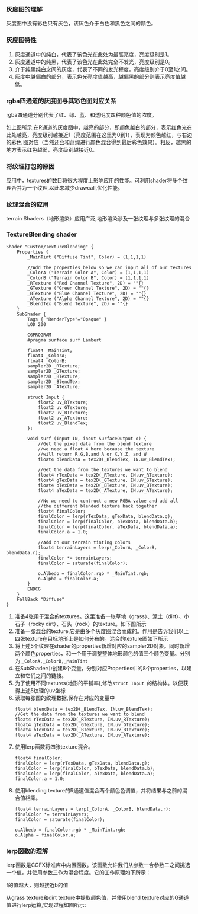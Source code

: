 ### 灰度图的理解
灰度图中没有彩色只有灰色，该灰色介于白色和黑色之间的颜色。
### 灰度图特性
1. 灰度通道中的纯白，代表了该色光在此处为最高亮度，亮度级别是1。
2. 灰度通道中的纯黑，代表了该色光在此处完全不发光，亮度级别是0。
3. 介于纯黑纯白之间的灰度，代表了不同的发光程度，亮度级别介于0至1之间。
4. 灰度中越偏白的部分，表示色光亮度值越高，越偏黑的部分则表示亮度值越低。

### rgba四通道的灰度图与其彩色图对应关系
rgba四通道分别代表了红、绿、蓝、和透明度四种颜色值的浓度。   

如上图所示,在R通道的灰度图中，越亮的部分，即颜色越白的部分，表示红色光在此处越亮，亮度级别越接近1（亮度范围在这里为0到1），表现为颜色越红，与右边的彩色
图对应（当然还会和蓝绿进行颜色混合得到最后彩色效果）。相反，越黑的地方表示红色越弱，亮度级别越接近0。

### 将纹理打包的原因
应用中，textures的数目将很大程度上影响应用的性能。可利用shader将多个纹理合并为一个纹理,以此来减少drawcall,优化性能。

### 纹理混合的应用
terrain Shaders（地形渲染）应用广泛,地形渲染涉及一张纹理与多张纹理的混合

### TextureBlending shader
```HLSL
Shader "Custom/TextureBlending" {
	Properties {
		_MainTint ("Diffuse Tint", Color) = (1,1,1,1)
		
		//Add the properties below so we can input all of our textures
		_ColorA ("Terrain Color A", Color) = (1,1,1,1)
		_ColorB ("Terrain Color B", Color) = (1,1,1,1)
		_RTexture ("Red Channel Texture", 2D) = ""{}
		_GTexture ("Green Channel Texture", 2D) = ""{}
		_BTexture ("Blue Channel Texture", 2D) = ""{}
		_ATexture ("Alpha Channel Texture", 2D) = ""{}
		_BlendTex ("Blend Texture", 2D) = ""{}
	}
	SubShader {
		Tags { "RenderType"="Opaque" }
		LOD 200
		
		CGPROGRAM
		#pragma surface surf Lambert

		float4 _MainTint;
		float4 _ColorA;
		float4 _ColorB;
		sampler2D _RTexture;
		sampler2D _GTexture;
		sampler2D _BTexture;
		sampler2D _BlendTex;
		sampler2D _ATexture;

		struct Input {
			float2 uv_RTexture;
			float2 uv_GTexture;
			float2 uv_BTexture;
			float2 uv_ATexture;
			float2 uv_BlendTex;
		};

		void surf (Input IN, inout SurfaceOutput o) {
			//Get the pixel data from the blend texture
			//we need a float 4 here because the texture 
			//will return R,G,B,and A or X,Y,Z, and W
			float4 blendData = tex2D(_BlendTex, IN.uv_BlendTex);
			
			//Get the data from the textures we want to blend
			float4 rTexData = tex2D(_RTexture, IN.uv_RTexture);
			float4 gTexData = tex2D(_GTexture, IN.uv_GTexture);
			float4 bTexData = tex2D(_BTexture, IN.uv_BTexture);
			float4 aTexData = tex2D(_ATexture, IN.uv_ATexture);
			
			//No we need to contruct a new RGBA value and add all 
			//the different blended texture back together
			float4 finalColor;
			finalColor = lerp(rTexData, gTexData, blendData.g);
			finalColor = lerp(finalColor, bTexData, blendData.b);
			finalColor = lerp(finalColor, aTexData, blendData.a);
			finalColor.a = 1.0;
			
			//Add on our terrain tinting colors
			float4 terrainLayers = lerp(_ColorA, _ColorB, blendData.r);
			finalColor *= terrainLayers;
			finalColor = saturate(finalColor);
				
			o.Albedo = finalColor.rgb * _MainTint.rgb;
			o.Alpha = finalColor.a;
		}
		ENDCG
	} 
	FallBack "Diffuse"
}
```
1. 准备4张用于混合的textures。这里准备一张草地（grass）、泥土（dirt）、小石子（rocky dirt）、石头（rock）的texture。如下图所示
2. 准备一张混合的texture,它是由多个灰度图混合而成的。作用是告诉我们以上四张texture在目标地形上是如何分布的。混合的texture图如下所示
3. 将上述5个纹理在shader的properties新增对应的sampler2D对象。同时新增两个颜色properties，和一个用于调整整体地形颜色的值三个颜色变量。分别为
```_ColorA,_ColorB,_MainTint```
4. 在SubShader中创建8个变量，分别对应Properties中的8个properties，以建立和它们之间的链接。
5. 为了使用不同textures(地形的平铺率),修改```struct Input ```的结构体。以便获得上述5纹理的uv坐标
6. 读取每张图的纹理数据,保存在对应的变量中
    ```HLSL
    float4 blendData = tex2D(_BlendTex, IN.uv_BlendTex);			
    //Get the data from the textures we want to blend
    float4 rTexData = tex2D(_RTexture, IN.uv_RTexture);
    float4 gTexData = tex2D(_GTexture, IN.uv_GTexture);
    float4 bTexData = tex2D(_BTexture, IN.uv_BTexture);
    float4 aTexData = tex2D(_ATexture, IN.uv_ATexture);
    ```
7. 使用lerp函数将四张texture混合。
    ```HLSL
    float4 finalColor;
    finalColor = lerp(rTexData, gTexData, blendData.g);
    finalColor = lerp(finalColor, bTexData, blendData.b);
    finalColor = lerp(finalColor, aTexData, blendData.a);
    finalColor.a = 1.0;
    ```
 8. 使用blending texture的R通道值混合两个颜色色调值，并将结果与之前的混合值相乘。
     ```HLSL
    float4 terrainLayers = lerp(_ColorA, _ColorB, blendData.r);
    finalColor *= terrainLayers;
    finalColor = saturate(finalColor);

    o.Albedo = finalColor.rgb * _MainTint.rgb;
    o.Alpha = finalColor.a;
    ```
    
### lerp函数的理解
lerp函数是CGFX标准库中内置函数。该函数允许我们从参数一合参数二之间挑选一个值，并使用参数三作为混合程度。它的工作原理如下所示：

f的值越大，则越接近b的值

从grass texture和dirt texture中提取颜色值，并使用blend texture对应的G通道值进行lerp运算,实现过程如图所示:
 
